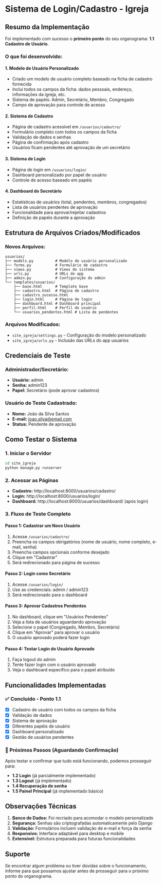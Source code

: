 # Sistema de Login/Cadastro - Igreja

## Resumo da Implementação

Foi implementado com sucesso o **primeiro ponto** do seu organograma: **1.1 Cadastro de Usuário**.

### O que foi desenvolvido:

#### 1. Modelo de Usuário Personalizado
- Criado um modelo de usuário completo baseado na ficha de cadastro fornecida
- Inclui todos os campos da ficha: dados pessoais, endereço, informações da igreja, etc.
- Sistema de papéis: Admin, Secretário, Membro, Congregado
- Campo de aprovação para controle de acesso

#### 2. Sistema de Cadastro
- Página de cadastro acessível em `/usuarios/cadastro/`
- Formulário completo com todos os campos da ficha
- Validação de dados e senhas
- Página de confirmação após cadastro
- Usuários ficam pendentes até aprovação de um secretário

#### 3. Sistema de Login
- Página de login em `/usuarios/login/`
- Dashboard personalizado por papel de usuário
- Controle de acesso baseado em papéis

#### 4. Dashboard do Secretário
- Estatísticas de usuários (total, pendentes, membros, congregados)
- Lista de usuários pendentes de aprovação
- Funcionalidade para aprovar/rejeitar cadastros
- Definição de papéis durante a aprovação

## Estrutura de Arquivos Criados/Modificados

### Novos Arquivos:
```
usuarios/
├── models.py          # Modelo de usuário personalizado
├── forms.py           # Formulário de cadastro
├── views.py           # Views do sistema
├── urls.py            # URLs do app
├── admin.py           # Configuração do admin
└── templates/usuarios/
    ├── base.html      # Template base
    ├── cadastro.html  # Página de cadastro
    ├── cadastro_sucesso.html
    ├── login.html     # Página de login
    ├── dashboard.html # Dashboard principal
    ├── perfil.html    # Perfil do usuário
    └── usuarios_pendentes.html # Lista de pendentes
```

### Arquivos Modificados:
- `site_igreja/settings.py` - Configuração do modelo personalizado
- `site_igreja/urls.py` - Inclusão das URLs do app usuarios

## Credenciais de Teste

### Administrador/Secretário:
- **Usuário:** admin
- **Senha:** admin123
- **Papel:** Secretário (pode aprovar cadastros)

### Usuário de Teste Cadastrado:
- **Nome:** João da Silva Santos
- **E-mail:** joao.silva@email.com
- **Status:** Pendente de aprovação

## Como Testar o Sistema

### 1. Iniciar o Servidor
```bash
cd site_igreja
python manage.py runserver
```

### 2. Acessar as Páginas
- **Cadastro:** http://localhost:8000/usuarios/cadastro/
- **Login:** http://localhost:8000/usuarios/login/
- **Dashboard:** http://localhost:8000/usuarios/dashboard/ (após login)

### 3. Fluxo de Teste Completo

#### Passo 1: Cadastrar um Novo Usuário
1. Acesse `/usuarios/cadastro/`
2. Preencha os campos obrigatórios (nome de usuário, nome completo, e-mail, senha)
3. Preencha campos opcionais conforme desejado
4. Clique em "Cadastrar"
5. Será redirecionado para página de sucesso

#### Passo 2: Login como Secretário
1. Acesse `/usuarios/login/`
2. Use as credenciais: admin / admin123
3. Será redirecionado para o dashboard

#### Passo 3: Aprovar Cadastros Pendentes
1. No dashboard, clique em "Usuários Pendentes"
2. Veja a lista de usuários aguardando aprovação
3. Selecione o papel (Congregado, Membro, Secretário)
4. Clique em "Aprovar" para aprovar o usuário
5. O usuário aprovado poderá fazer login

#### Passo 4: Testar Login do Usuário Aprovado
1. Faça logout do admin
2. Tente fazer login com o usuário aprovado
3. Veja o dashboard específico para o papel atribuído

## Funcionalidades Implementadas

### ✅ Concluído - Ponto 1.1
- [x] Cadastro de usuário com todos os campos da ficha
- [x] Validação de dados
- [x] Sistema de aprovação
- [x] Diferentes papéis de usuário
- [x] Dashboard personalizado
- [x] Gestão de usuários pendentes

### 🔄 Próximos Passos (Aguardando Confirmação)
Após testar e confirmar que tudo está funcionando, podemos prosseguir para:
- **1.2 Login** (já parcialmente implementado)
- **1.3 Logout** (já implementado)
- **1.4 Recuperação de senha**
- **1.5 Painel Principal** (já implementado básico)

## Observações Técnicas

1. **Banco de Dados:** Foi recriado para acomodar o modelo personalizado
2. **Segurança:** Senhas são criptografadas automaticamente pelo Django
3. **Validação:** Formulários incluem validação de e-mail e força da senha
4. **Responsivo:** Interface adaptável para desktop e mobile
5. **Extensível:** Estrutura preparada para futuras funcionalidades

## Suporte

Se encontrar algum problema ou tiver dúvidas sobre o funcionamento, informe para que possamos ajustar antes de prosseguir para o próximo ponto do organograma.

